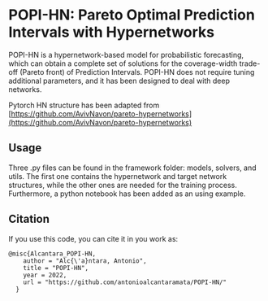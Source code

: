 # POPI-HN: Pareto Optimal Prediction Intervals with Hypernetworks

POPI-HN is a hypernetwork-based model for probabilistic forecasting, which can obtain a complete set of solutions for the coverage-width trade-off (Pareto front) of Prediction Intervals. POPI-HN does not require tuning additional parameters, and it has been designed to deal with deep networks.

Pytorch HN structure has been adapted from [https://github.com/AvivNavon/pareto-hypernetworks](https://github.com/AvivNavon/pareto-hypernetworks)

## Usage

Three .py files can be found in the framework folder: models, solvers, and utils. The first one contains the hypernetwork and target network structures, while the other ones are needed for the training process. Furthermore, a python notebook has been added as an using example. 


## Citation

If you use this code, you can cite it in you work as:

```
@misc{Alcantara_POPI-HN,
    author = "Alc{\'a}ntara, Antonio",
    title = "POPI-HN",
    year = 2022,
    url = "https://github.com/antonioalcantaramata/POPI-HN/"
  }
```
